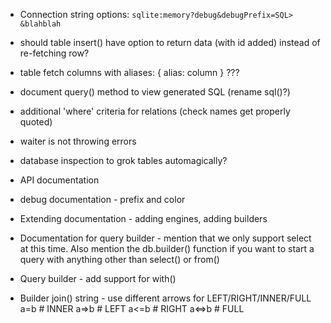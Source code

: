 * Connection string options: `sqlite:memory?debug&debugPrefix=SQL> &blahblah`

* should table insert() have option to return data (with id added) instead of
  re-fetching row?

* table fetch columns with aliases: { alias: column } ???

* document query() method to view generated SQL (rename sql()?)

* additional 'where' criteria for relations (check names get properly quoted)

* waiter is not throwing errors

* database inspection to grok tables automagically?

* API documentation

* debug documentation - prefix and color

* Extending documentation - adding engines, adding builders

* Documentation for query builder - mention that we only support select at this
time.  Also mention the db.builder() function if you want to start a query with
anything other than select() or from()

* Query builder - add support for with()

* Builder join() string - use different arrows for LEFT/RIGHT/INNER/FULL
  a=b    # INNER
  a=>b   # LEFT
  a<=b   # RIGHT
  a<=>b  # FULL